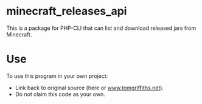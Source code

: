 # minecraft_releases_api
This is a package for PHP-CLI that can list and download released jars from Minecraft.

# Use
To use this program in your own project:
* Link back to original source (here or www.tomgriffiths.net).
* Do not claim this code as your own.
